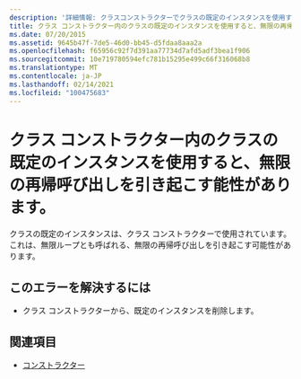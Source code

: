 ```yaml
---
description: '詳細情報: クラスコンストラクターでクラスの既定のインスタンスを使用すると、無限の再帰呼び出しが発生する可能性がある'
title: クラス コンストラクター内のクラスの既定のインスタンスを使用すると、無限の再帰呼び出しを引き起こす能性があります。
ms.date: 07/20/2015
ms.assetid: 9645b47f-7de5-46d0-bb45-d5fdaa8aaa2a
ms.openlocfilehash: f65956c92f7d391aa77734d7afd5adf3bea1f906
ms.sourcegitcommit: 10e719780594efc781b15295e499c66f316068b8
ms.translationtype: MT
ms.contentlocale: ja-JP
ms.lasthandoff: 02/14/2021
ms.locfileid: "100475683"
---
```

# <a name="use-of-default-instance-of-a-class-in-the-class-constructor-could-lead-to-infinite-recursive-call"></a>クラス コンストラクター内のクラスの既定のインスタンスを使用すると、無限の再帰呼び出しを引き起こす能性があります。

クラスの既定のインスタンスは、クラス コンストラクターで使用されています。 これは、無限ループとも呼ばれる、無限の再帰呼び出しを引き起こす可能性があります。  
  
## <a name="to-correct-this-error"></a>このエラーを解決するには  
  
- クラス コンストラクターから、既定のインスタンスを削除します。  
  
## <a name="see-also"></a>関連項目

- [コンストラクター](../programming-guide/concepts/object-oriented-programming.md#constructors)
